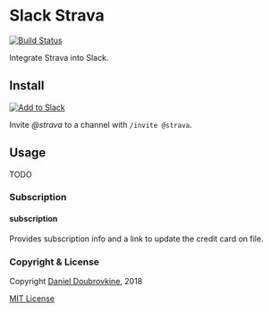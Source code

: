 Slack Strava
============

[![Build Status](https://travis-ci.org/dblock/slack-strava.svg?branch=master)](https://travis-ci.org/dblock/slack-strava)

Integrate Strava into Slack.

## Install

[![Add to Slack](https://platform.slack-edge.com/img/add_to_slack.png)](http://strava.playplay.io)

Invite *@strava* to a channel with `/invite @strava`.

## Usage

TODO

### Subscription

#### subscription

Provides subscription info and a link to update the credit card on file.

### Copyright & License

Copyright [Daniel Doubrovkine](http://code.dblock.org), 2018

[MIT License](LICENSE)
